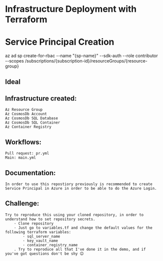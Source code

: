 # Infrastructure Deployment with Terraform

# Service Principal Creation
az ad sp create-for-rbac --name "{sp-name}" --sdk-auth --role contributor \
    --scopes /subscriptions/{subscription-id}/resourceGroups/{resource-group}
## Ideal 
## Infrastructure created:
    Az Resource Group
    Az CosmosDb Account
    Az CosmosDb SQL Database
    Az CosmosDb SQL Container
    Az Container Registry

## Workflows:
    Pull request: pr.yml
    Main: main.yml

## Documentation:
    In order to use this repostiory previously is recommended to create Service Principal in Azure in order to be able to do the Azure Login.
    

## Challenge:
    Try to reproduce this using your cloned repository, in order to understand how to set repository secrets.
        · Clone repository
        · Just go to variables.tf and change the default values for the following terraform variables:
            · sql_server_name
            · key_vault_name
            · container_registry_name
        . Try to reproduce all that I've done it in the demo, and if you've got questions don't be shy 😊